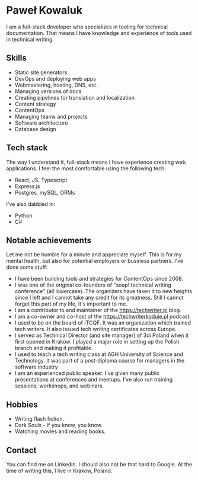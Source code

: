 # Paweł Kowaluk

I am a full-stack developer who specializes in tooling for technical
documentation. That means I have knowledge and experience of tools used in
technical writing.

## Skills

- Static site generators
- DevOps and deploying web apps
- Webmastering, hosting, DNS, etc.
- Managing versions of docs
- Creating pipelines for translation and localization
- Content strategy
- ContentOps
- Managing teams and projects
- Software architecture
- Database design

## Tech stack

The way I understand it, full-stack means I have experience creating web
applications. I feel the most comfortable using the following tech:

- React, JS, Typescript
- Express.js
- Postgres, mySQL, ORMs

I've also dabbled in:

- Python
- C#

## Notable achievements

Let me not be humble for a minute and appreciate myself. This is for my mental
health, but also for potential employers or business partners. I've done some
stuff:

- I have been building tools and strategies for ContentOps since 2008.
- I was one of the original co-founders of "soap! technical writing conference"
  (all lowercase). The organizers have taken it to new heights since I left and
  I cannot take any credit for its greatness. Still I cannot forget this part of
  my life, it's important to me.
- I am a contributor to and maintainer of the https://techwriter.pl blog.
- I am a co-owner and co-host of the https://techwriterkoduje.pl podcast.
- I used to be on the board of ITCQF. It was an organization which trained tech
  writers. It also issued tech writing certificates across Europe.
- I served as Technical Director (and site manager) of 3di Poland when it first
  opened in Krakow. I played a major role in setting up the Polish branch and
  making it profitable.
- I used to teach a tech writing class at AGH University of Science and
  Technology. It was part of a post-diploma course for managers in the software
  industry
- I am an experienced public speaker. I've given many public presentations at
  conferences and meetups. I've also run training sessions, workshops, and
  webinars.

## Hobbies

- Writing flash fiction.
- Dark Souls - if you know, you know.
- Watching movies and reading books.

## Contact

You can find me on Linkedin. I should also not be that hard to Google. At the
time of writing this, I live in Krakow, Poland.
